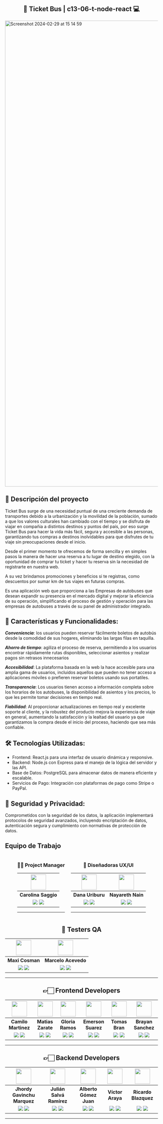 <div align="center">
  <h2>🤖 Ticket Bus |  c13-06-t-node-react 💻</h2>
</div>

<img width="1536" alt="Screenshot 2024-02-29 at 15 14 59" src="https://github.com/No-Country/s13-06-t-node-react/assets/12972468/c3894881-c21f-4c5b-9abf-9d3a24f8b6f3">


## 📕 Descripción del proyecto

Ticket Bus surge de una necesidad puntual de una creciente demanda de transportes debido a la urbanización y la movilidad de la población, sumado a que los valores culturales han cambiado con el tiempo y se disfruta de viajar en compañia a distintos destinos y puntos del país, por eso surge Ticket Bus para hacer la vida más fácil, segura y accesible a las personas, garantizando tus compras a destinos inolvidables para que disfrutes de tu viaje sin preocupaciones desde el inicio.

Desde el primer momento te ofrecemos de forma sencilla y en simples pasos la manera de hacer una reserva a tu lugar de destino elegido, con la oportunidad de comprar tu ticket y hacer tu reserva sin la necesidad de registrarte en nuestra web.

A su vez brindamos promociones y beneficios si te registras, como descuentos por sumar km de tus viajes en futuras compras.

Es una aplicación web que proporciona a las Empresas de autobuses que desean expandir su presencia en el mercado digital y mejorar la eficiencia de su operación, simplificando el proceso de gestión y operación para las empresas de autobuses a través de su panel de administrador integrado.

## 🚀 Características y Funcionalidades:

**_Conveniencia_**: los usuarios pueden reservar fácilmente boletos de autobús desde la comodidad de sus hogares, eliminando las largas filas en taquilla.

**_Ahorro de tiempo_**: agiliza el proceso de reserva, permitiendo a los usuarios encontrar rápidamente rutas disponibles, seleccionar asientos y realizar pagos sin retrasos innecesarios

**_Accesibilidad_**: La plataforma basada en la web la hace accesible para una amplia gama de usuarios, incluidos aquellos que pueden no tener acceso a aplicaciones móviles o prefieren reservar boletos usando sus portatiles.

**_Transparencia_**: Los usuarios tienen acceso a información completa sobre los horarios de los autobuses, la disponibilidad de asientos y los precios, lo que les permite tomar decisiones en tiempo real.

**_Fiabilidad_**: Al proporcionar actualizaciones en tiempo real y excelente soporte al cliente, y la robustez del producto mejora la experiencia de viaje en general, aumentando la satisfacción y la lealtad del usuario ya que garantizamos la compra desde el inicio del proceso, haciendo que sea más confiable.

## 🛠️ Tecnologías Utilizadas:

- Frontend: React.js para una interfaz de usuario dinámica y responsive.
- Backend: Node.js con Express para el manejo de la lógica del servidor y las API.
- Base de Datos: PostgreSQL para almacenar datos de manera eficiente y escalable.
- Servicios de Pago: Integración con plataformas de pago como Stripe o PayPal.

## 🔐 Seguridad y Privacidad:

Comprometidos con la seguridad de los datos, la aplicación implementará protocolos de seguridad avanzados, incluyendo encriptación de datos, autenticación segura y cumplimiento con normativas de protección de datos.

## Equipo de Trabajo

<div style="display: flex; justify-content: center; gap: 20px">
<div align="center">

### 👩‍💼 Project Manager

|                                                                            <img src="https://media.licdn.com/dms/image/D4D35AQG9891gd4tOEA/profile-framedphoto-shrink_800_800/0/1689650277342?e=1709820000&v=beta&t=UchNRd_gqxfC4LLF6WCqDlekO1AlHU1TcIwF2rQVpwY" width=50>                                                                            |
| :---------------------------------------------------------------------------------------------------------------------------------------------------------------------------------------------------------------------------------------------------------------------------------------------------------------------------------------------------: |
|                                                                                                                                                                  **Carolina Saggio**                                                                                                                                                                  |
| <a href="https://github.com/csaggio74"><img src="https://img.shields.io/badge/github-%23121011.svg?&style=for-the-badge&logo=github&logoColor=white"/></a> <a href="https://www.linkedin.com/in/carolina-saggio-78338923/"><img src="https://img.shields.io/badge/linkedin%20-%230077B5.svg?&style=for-the-badge&logo=linkedin&logoColor=white"/></a> |

<hr/>
</div>
<div align="center">

### 🎨 Diseñadoras UX/UI

|                                                                                                                               <img src="https://avatars.githubusercontent.com/u/150090547?v=4" width=50>                                                                                                                               |                                                                       <img src="https://media.licdn.com/dms/image/C4E03AQEQqaj66Srwqg/profile-displayphoto-shrink_400_400/0/1658777818261?e=1714608000&v=beta&t=jzf5eO6GzfVaHW0CykKnxQEC9LAtURqykCtE3DAUXkg" width=50>                                                                        |
| :------------------------------------------------------------------------------------------------------------------------------------------------------------------------------------------------------------------------------------------------------------------------------------------------------------------------------------: | :-------------------------------------------------------------------------------------------------------------------------------------------------------------------------------------------------------------------------------------------------------------------------------------------------------------------------------------------: |
|                                                                                                                                                            **Dana Uriburu**                                                                                                                                                            |                                                                                                                                                               **Nayareth Nain**                                                                                                                                                               |
| <a href="https://github.com/Dana-U"><img src="https://img.shields.io/badge/github-%23121011.svg?&style=for-the-badge&logo=github&logoColor=white"/></a> <a href="https://www.linkedin.com/in/dana-uriburu/"><img src="https://img.shields.io/badge/linkedin%20-%230077B5.svg?&style=for-the-badge&logo=linkedin&logoColor=white"/></a> | <a href="https://github.com/NayarethNain"><img src="https://img.shields.io/badge/github-%23121011.svg?&style=for-the-badge&logo=github&logoColor=white"/></a> <a href="https://www.linkedin.com/in/nayareth-nain/"><img src="https://img.shields.io/badge/linkedin%20-%230077B5.svg?&style=for-the-badge&logo=linkedin&logoColor=white"/></a> |

<hr/>

</div>
</div>
<div align="center">
  
## 🧪 Testers QA

|                                                                    <img src="https://media.licdn.com/dms/image/D4D03AQHfx3X8USTJlQ/profile-displayphoto-shrink_400_400/0/1697835861952?e=1714608000&v=beta&t=36_3SpAa3PXdVP8Fthw1v9hDF2v-9xdhJKGv4E-ovj0" width=50>                                                                     |                                                                          <img src="https://media.licdn.com/dms/image/D4D35AQHe6dXmLVDX-A/profile-framedphoto-shrink_800_800/0/1700321376922?e=1709823600&v=beta&t=K6Q0C6x2xslozsZ1XDXpQG5gCfVJSNqP3xw-WnL6IPA" width=50>                                                                           |
| :-------------------------------------------------------------------------------------------------------------------------------------------------------------------------------------------------------------------------------------------------------------------------------------------------------------------------------------: | :------------------------------------------------------------------------------------------------------------------------------------------------------------------------------------------------------------------------------------------------------------------------------------------------------------------------------------------------: |
|                                                                                                                                                             **Maxi Cosman**                                                                                                                                                             |                                                                                                                                                                **Marcelo Acevedo**                                                                                                                                                                 |
| <a href="https://github.com/jhordyess"><img src="https://img.shields.io/badge/github-%23121011.svg?&style=for-the-badge&logo=github&logoColor=white"/></a> <a href="https://www.linkedin.com/in/maxi-cosman"><img src="https://img.shields.io/badge/linkedin%20-%230077B5.svg?&style=for-the-badge&logo=linkedin&logoColor=white"/></a> | <a href="https://github.com/Jsalvar124"><img src="https://img.shields.io/badge/github-%23121011.svg?&style=for-the-badge&logo=github&logoColor=white"/></a> <a href="https://www.linkedin.com/in/marcelo-juan-acevedo/"><img src="https://img.shields.io/badge/linkedin%20-%230077B5.svg?&style=for-the-badge&logo=linkedin&logoColor=white"/></a> |

<hr/>
</div>

<div align="center">

## 👉🏻 Frontend Developers

|                                                                                                                                   <img src="https://avatars.githubusercontent.com/u/106632070?v=4" width=50>                                                                                                                                   |                                                                         <img src="https://media.licdn.com/dms/image/D4D03AQGbUU1Luza9Rg/profile-displayphoto-shrink_400_400/0/1680198426740?e=1714608000&v=beta&t=4CxY4pBJE2hCbeVfBXbk1brN7-SnjLa_PAJUx45j28k" width=50>                                                                          |                                                                            <img src="https://media.licdn.com/dms/image/D5603AQHEYvW-xlQs6g/profile-displayphoto-shrink_400_400/0/1704817221121?e=1714608000&v=beta&t=TLBnWhFCGw3OQZTeIKm3JOBO_-AryxMpmBwrt7FdL1c" width=50>                                                                            |                                                                                                                                  <img src="https://avatars.githubusercontent.com/u/108478905?v=4" width=50>                                                                                                                                  |                                                                                                                                        <img src="https://avatars.githubusercontent.com/u/116609418?v=4" width=50>                                                                                                                                         |                                                                                                                                         <img src="https://avatars.githubusercontent.com/u/49698030?v=4" width=50>                                                                                                                                          |
| :--------------------------------------------------------------------------------------------------------------------------------------------------------------------------------------------------------------------------------------------------------------------------------------------------------------------------------------------: | :-----------------------------------------------------------------------------------------------------------------------------------------------------------------------------------------------------------------------------------------------------------------------------------------------------------------------------------------------: | :----------------------------------------------------------------------------------------------------------------------------------------------------------------------------------------------------------------------------------------------------------------------------------------------------------------------------------------------------: | :------------------------------------------------------------------------------------------------------------------------------------------------------------------------------------------------------------------------------------------------------------------------------------------------------------------------------------------: | :-------------------------------------------------------------------------------------------------------------------------------------------------------------------------------------------------------------------------------------------------------------------------------------------------------------------------------------------------------: | :--------------------------------------------------------------------------------------------------------------------------------------------------------------------------------------------------------------------------------------------------------------------------------------------------------------------------------------------------------: |
|                                                                                                                                                              **Camilo Martinez**                                                                                                                                                               |                                                                                                                                                                 **Matias Zarate**                                                                                                                                                                 |                                                                                                                                                                    **Gloria Ramos**                                                                                                                                                                    |                                                                                                                                                              **Emerson Suarez**                                                                                                                                                              |                                                                                                                                                                      **Tomas Bran**                                                                                                                                                                       |                                                                                                                                                                     **Brayan Sanchez**                                                                                                                                                                     |
| <a href="https://github.com/CamiloProg"><img src="https://img.shields.io/badge/github-%23121011.svg?&style=for-the-badge&logo=github&logoColor=white"/></a> <a href="https://www.linkedin.com/in/camilomartinez01/"><img src="https://img.shields.io/badge/linkedin%20-%230077B5.svg?&style=for-the-badge&logo=linkedin&logoColor=white"/></a> | <a href="http://github.com/redmor1"><img src="https://img.shields.io/badge/github-%23121011.svg?&style=for-the-badge&logo=github&logoColor=white"/></a> <a href="https://www.linkedin.com/in/matias-zarate-developer/"><img src="https://img.shields.io/badge/linkedin%20-%230077B5.svg?&style=for-the-badge&logo=linkedin&logoColor=white"/></a> | <a href="https://github.com/GloriaRamosM"><img src="https://img.shields.io/badge/github-%23121011.svg?&style=for-the-badge&logo=github&logoColor=white"/></a> <a href="https://www.linkedin.com/in/gloria-ramos-bb22a6140/"><img src="https://img.shields.io/badge/linkedin%20-%230077B5.svg?&style=for-the-badge&logo=linkedin&logoColor=white"/></a> | <a href="https://github.com/Jerick97"><img src="https://img.shields.io/badge/github-%23121011.svg?&style=for-the-badge&logo=github&logoColor=white"/></a> <a href="https://www.linkedin.com/in/emerson-suarez97/"><img src="https://img.shields.io/badge/linkedin%20-%230077B5.svg?&style=for-the-badge&logo=linkedin&logoColor=white"/></a> | <a href="https://github.com/TomasBran"><img src="https://img.shields.io/badge/github-%23121011.svg?&style=for-the-badge&logo=github&logoColor=white"/></a> <a href="https://www.linkedin.com/in/tomas-augusto-bran-70745616a/"><img src="https://img.shields.io/badge/linkedin%20-%230077B5.svg?&style=for-the-badge&logo=linkedin&logoColor=white"/></a> | <a href="https://github.com/BrayanFSanchez"><img src="https://img.shields.io/badge/github-%23121011.svg?&style=for-the-badge&logo=github&logoColor=white"/></a> <a href="https://www.linkedin.com/in/brayan-sanchez-2355b1199/"><img src="https://img.shields.io/badge/linkedin%20-%230077B5.svg?&style=for-the-badge&logo=linkedin&logoColor=white"/></a> |

<hr/>
</div>
<div align="center">

## 👉🏻 Backend Developers

|                                                                    <img src="https://media.licdn.com/dms/image/C5603AQHV3XCPOT4caw/profile-displayphoto-shrink_400_400/0/1631902824946?e=1714608000&v=beta&t=AmdCNaZtPoK0h0qAOHYoFmDOEsqnZVrxCl_-0eGaeXE" width=50>                                                                    |                                                                                                                                 <img src="https://avatars.githubusercontent.com/u/97143743?v=4" width=50>                                                                                                                                 |                                                                                                                               <img src="https://avatars.githubusercontent.com/u/12972468?v=4" width=50>                                                                                                                                |                                                                                                                               <img src="https://avatars.githubusercontent.com/u/35552625?v=4" width=50>                                                                                                                               |                                                                                                                                                  <img src="https://avatars.githubusercontent.com/u/123507801?v=4" width=50>                                                                                                                                                  |
| :------------------------------------------------------------------------------------------------------------------------------------------------------------------------------------------------------------------------------------------------------------------------------------------------------------------------------------: | :---------------------------------------------------------------------------------------------------------------------------------------------------------------------------------------------------------------------------------------------------------------------------------------------------------------------------------------: | :------------------------------------------------------------------------------------------------------------------------------------------------------------------------------------------------------------------------------------------------------------------------------------------------------------------------------------: | :-----------------------------------------------------------------------------------------------------------------------------------------------------------------------------------------------------------------------------------------------------------------------------------------------------------------------------------: | :--------------------------------------------------------------------------------------------------------------------------------------------------------------------------------------------------------------------------------------------------------------------------------------------------------------------------------------------------------------------------: |
|                                                                                                                                                      **Jhordy Gavinchu Marquez**                                                                                                                                                       |                                                                                                                                                         **Julián Salvá Ramírez**                                                                                                                                                          |                                                                                                                                                         **Alberto Gómez Juan**                                                                                                                                                         |                                                                                                                                                           **Víctor Araya**                                                                                                                                                            |                                                                                                                                                                             **Ricardo Blazquez**                                                                                                                                                                             |
| <a href="https://github.com/jhordyess"><img src="https://img.shields.io/badge/github-%23121011.svg?&style=for-the-badge&logo=github&logoColor=white"/></a> <a href="https://www.linkedin.com/in/jhordyess/"><img src="https://img.shields.io/badge/linkedin%20-%230077B5.svg?&style=for-the-badge&logo=linkedin&logoColor=white"/></a> | <a href="https://github.com/Jsalvar124"><img src="https://img.shields.io/badge/github-%23121011.svg?&style=for-the-badge&logo=github&logoColor=white"/></a> <a href="https://www.linkedin.com/in/julian-salva"><img src="https://img.shields.io/badge/linkedin%20-%230077B5.svg?&style=for-the-badge&logo=linkedin&logoColor=white"/></a> | <a href="http://github.com/agomezjuan"><img src="https://img.shields.io/badge/github-%23121011.svg?&style=for-the-badge&logo=github&logoColor=white"/></a> <a href="https://www.linkedin.com/in/agomezjuan"><img src="https://img.shields.io/badge/linkedin%20-%230077B5.svg?&style=for-the-badge&logo=linkedin&logoColor=white"/></a> | <a href="https://github.com/varayac"><img src="https://img.shields.io/badge/github-%23121011.svg?&style=for-the-badge&logo=github&logoColor=white"/></a> <a href="http://www.linkedin.com/in/victor-a-dev"><img src="https://img.shields.io/badge/linkedin%20-%230077B5.svg?&style=for-the-badge&logo=linkedin&logoColor=white"/></a> | <a href="https://github.com/RRicardoBlazquez"><img src="https://img.shields.io/badge/github-%23121011.svg?&style=for-the-badge&logo=github&logoColor=white"/></a> <a href="https://www.linkedin.com/in/ricardo-blazquez-desarrollorwebfullstack/"><img src="https://img.shields.io/badge/linkedin%20-%230077B5.svg?&style=for-the-badge&logo=linkedin&logoColor=white"/></a> |

<hr/>
</div>
